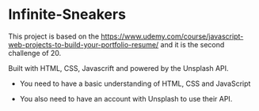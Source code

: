# Infinite-Sneakers

This project is based on the https://www.udemy.com/course/javascript-web-projects-to-build-your-portfolio-resume/ and it is the second challenge of 20.

Built with HTML, CSS, Javascrift and powered by the Unsplash API.

* You need to have a basic understanding of HTML, CSS and JavaScript

* You also need to have an account with Unsplash to use their API.


